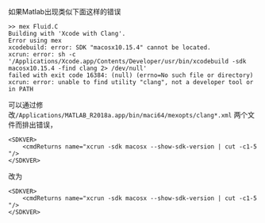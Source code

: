 如果Matlab出现类似下面这样的错误

```
>> mex Fluid.C
Building with 'Xcode with Clang'.
Error using mex
xcodebuild: error: SDK "macosx10.15.4" cannot be located.
xcrun: error: sh -c '/Applications/Xcode.app/Contents/Developer/usr/bin/xcodebuild -sdk macosx10.15.4 -find clang 2> /dev/null'
failed with exit code 16384: (null) (errno=No such file or directory)
xcrun: error: unable to find utility "clang", not a developer tool or in PATH
```

可以通过修改`/Applications/MATLAB_R2018a.app/bin/maci64/mexopts/clang*.xml` 两个文件而排出错误，
```
<SDKVER>
    <cmdReturns name="xcrun -sdk macosx --show-sdk-version | cut -c1-5 "/>
</SDKVER>
```
改为

```
<SDKVER>
    <cmdReturns name="xcrun -sdk macosx --show-sdk-version | cut -c1-5 "/>
</SDKVER>
```